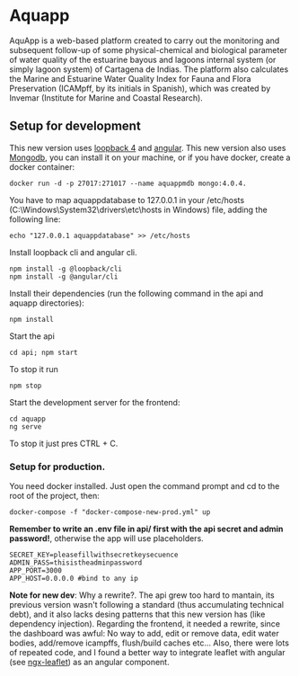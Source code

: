 # Aquapp

AquApp is a web-based platform created to carry out the monitoring and subsequent follow-up of some physical-chemical and biological parameter of water quality of the estuarine bayous and lagoons internal system (or simply lagoon system) of Cartagena de Indias. The platform also calculates the Marine and Estuarine Water Quality Index for Fauna and Flora Preservation (ICAMpff, by its initials in Spanish), which was created by Invemar (Institute for Marine and Coastal Research).

## Setup for development

This new version uses [loopback 4](https://v4.loopback.io/) and [angular](https://angular.io/). This new version
also uses [Mongodb](https://www.mongodb.com/), you can install it on your machine, or if you have docker, create a docker container:

    docker run -d -p 27017:271017 --name aquappmdb mongo:4.0.4.

You have to map aquappdatabase to 127.0.0.1 in your /etc/hosts (C:\Windows\System32\drivers\etc\hosts in Windows)
file, adding the following line:

    echo "127.0.0.1 aquappdatabase" >> /etc/hosts

Install loopback cli and angular cli.

    npm install -g @loopback/cli
    npm install -g @angular/cli

Install their dependencies (run the following command in the api and aquapp directories):

    npm install

Start the api

    cd api; npm start

To stop it run 
    
    npm stop

Start the development server for the frontend:

    cd aquapp
    ng serve

To stop it just pres CTRL + C.

### Setup for production.

You need docker installed. Just open the command prompt
and cd to the root of the project, then:

    docker-compose -f "docker-compose-new-prod.yml" up

**Remember to write an .env file in api/ first with the api secret and admin password!**, otherwise the app will use placeholders.

    SECRET_KEY=pleasefillwithsecretkeysecuence
    ADMIN_PASS=thisistheadminpassword
    APP_PORT=3000
    APP_HOST=0.0.0.0 #bind to any ip

**Note for new dev**: Why a rewrite?. The api grew too hard to mantain, its previous version wasn't following a standard (thus accumulating technical debt), and it also lacks desing patterns that this new version has (like dependency injection). Regarding the frontend, it needed a rewrite, since the dashboard was awful: No way to add, edit or remove data, edit water bodies, add/remove icampffs, flush/build caches etc...
Also, there were lots of repeated code, and I found a better way to integrate leaflet with angular (see [ngx-leaflet](https://github.com/Asymmetrik/ngx-leaflet)) as an angular component.
